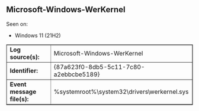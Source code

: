 ## Microsoft-Windows-WerKernel

Seen on:
* Windows 11 (21H2)

<table border="1" class="docutils">
  <tbody>
    <tr>
      <td><b>Log source(s):</b></td>
      <td>Microsoft-Windows-WerKernel</td>
    </tr>
    <tr>
      <td><b>Identifier:</b></td>
      <td>{87a623f0-8db5-5c11-7c80-a2ebbcbe5189}</td>
    </tr>
    <tr>
      <td><b>Event message file(s):</b></td>
      <td>%systemroot%\system32\drivers\werkernel.sys</td>
    </tr>
  </tbody>
</table>

&nbsp;

